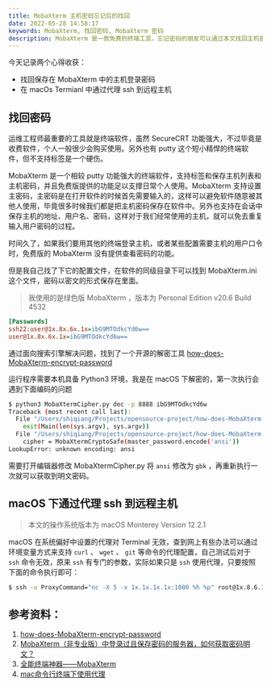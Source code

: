 ```yaml
---
title: MobaXterm 主机密码忘记后的找回
date: 2022-05-28 14:58:17
keywords: MobaXterm, 找回密码, MobaXterm 密码
description: MobaXterm 是一款免费的终端工具，忘记密码的朋友可以通过本文找回主机密码。
---
```


今天记录两个心得收获：

* 找回保存在 MobaXterm 中的主机登录密码
* 在 macOs Termianl 中通过代理 ssh 到远程主机

## 找回密码

运维工程师最重要的工具就是终端软件，虽然 SecureCRT 功能强大，不过毕竟是收费软件，个人一般很少会购买使用。另外也有 putty 这个短小精悍的终端软件，但不支持标签是一个硬伤。

MobaXterm 是一个相较 putty 功能强大的终端软件，支持标签和保存主机列表和主机密码，并且免费版提供的功能足以支撑日常个人使用。MobaXterm 支持设置主密码，主密码是在打开软件的时候首先需要输入的，这样可以避免软件随意被其他人使用，毕竟很多时候我们都是把主机密码保存在软件中。另外也支持在会话中保存主机的地址、用户名、密码，这样对于我们经常使用的主机，就可以免去重复输入用户密码的过程。

时间久了，如果我们要用其他的终端登录主机，或者某些配置需要主机的用户口令时，免费版的 MobaXterm 没有提供查看密码的功能。

但是我自己找了下它的配置文件，在软件的同级目录下可以找到 MobaXterm.ini 这个文件，密码以密文的形式保存在里面。

> 我使用的是绿色版 MobaXterm ，版本为 Personal Edition v20.6 Build 4532

```ini
[Passwords]
ssh22:user@1x.8x.6x.1x=ibG9MTOdkcYd6w==
user@1x.8x.6x.1x=ibG9MTOdkcYd6w==
```

通过面向搜索引擎解决问题，找到了一个开源的解密工具 [how-does-MobaXterm-encrypt-password](https://github.com/HyperSine/how-does-MobaXterm-encrypt-password)

运行程序需要本机具备 Python3 环境，我是在 macOS 下解密的，第一次执行会遇到下面编码的问题

```sh
$ python3 MobaXtermCipher.py dec -p 8888 ibG9MTOdkcYd6w
Traceback (most recent call last):
  File "/Users/shiqiang/Projects/opensource-project/how-does-MobaXterm-encrypt-password/python3/MobaXtermCipher.py", line 330, in <module>
    exit(Main(len(sys.argv), sys.argv))
  File "/Users/shiqiang/Projects/opensource-project/how-does-MobaXterm-encrypt-password/python3/MobaXtermCipher.py", line 309, in Main
    cipher = MobaXtermCryptoSafe(master_password.encode('ansi'))
LookupError: unknown encoding: ansi
```

需要打开编辑器修改 MobaXtermCipher.py 将 `ansi` 修改为 `gbk` ，再重新执行一次就可以获取到明文密码。

## macOS 下通过代理 ssh 到远程主机

> 本文的操作系统版本为 macOS Monterey Version 12.2.1

macOS 在系统偏好中设置的代理对 Terminal 无效，查到网上有些办法可以通过环境变量方式来支持 `curl` 、 `wget` 、 `git` 等命令的代理配置，自己测试后对于 `ssh` 命令无效，原来 `ssh` 有专门的参数，实际如果只是 `ssh` 使用代理，只要按照下面的命令执行即可：

```sh
$ ssh -o ProxyCommand="nc -X 5 -x 1x.1x.1x.1x:1080 %h %p" root@1x.8.6.1
```

## 参考资料：

1. [how-does-MobaXterm-encrypt-password](https://github.com/HyperSine/how-does-MobaXterm-encrypt-password)
2. [MobaXterm（非专业版）中登录过且保存密码的服务器，如何获取密码明文？](https://blog.csdn.net/xpx3216/article/details/112563929)
3. [全能终端神器——MobaXterm](https://zhuanlan.zhihu.com/p/56341917)
4. [mac命令行终端下使用代理](https://blog.csdn.net/weixin_43972437/article/details/118724529)
